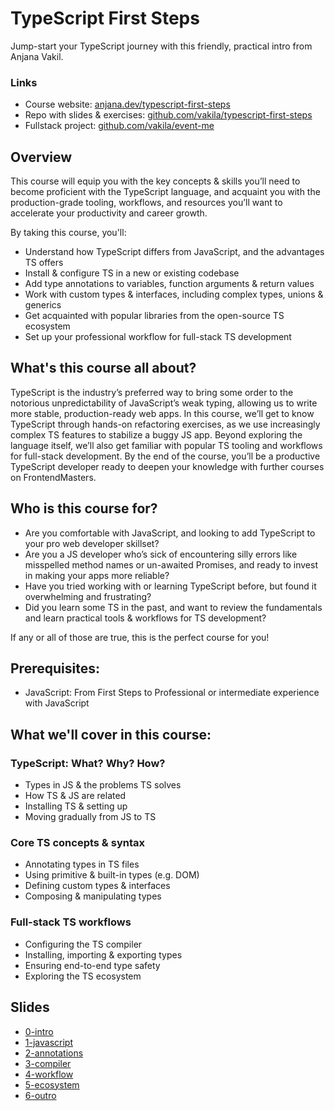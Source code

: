 # TypeScript First Steps

Jump-start your TypeScript journey with this friendly, practical intro from Anjana Vakil.

### Links

- Course website: [anjana.dev/typescript-first-steps](https://anjana.dev/typescript-first-steps)
- Repo with slides & exercises: [github.com/vakila/typescript-first-steps](https://github.com/vakila/typescript-first-steps)
- Fullstack project: [github.com/vakila/event-me](https://github.com/vakila/event-me)


## Overview
  This course will equip you with the key concepts & skills you’ll need to become proficient with the TypeScript language, and acquaint you with the production-grade tooling, workflows, and resources you’ll want to accelerate your productivity and career growth.


By taking this course, you'll:
  - Understand how TypeScript differs from JavaScript, and the advantages TS offers
  - Install & configure TS in a new or existing codebase
  - Add type annotations to variables, function arguments & return values
  - Work with custom types & interfaces, including complex types, unions & generics
  - Get acquainted with popular libraries from the open-source TS ecosystem
  - Set up your professional workflow for full-stack TS development

## What's this course all about? 
  TypeScript is the industry’s preferred way to bring some order to the notorious unpredictability of JavaScript’s weak typing, allowing us to write more stable, production-ready web apps. In this course, we’ll get to know TypeScript through hands-on refactoring exercises, as we use increasingly complex TS features to stabilize a buggy JS app. Beyond exploring the language itself, we’ll also get familiar with popular TS tooling and workflows for full-stack development. By the end of the course, you’ll be a productive TypeScript developer ready to deepen your knowledge with further courses on FrontendMasters.

## Who is this course for?

- Are you comfortable with JavaScript, and looking to add TypeScript to your pro web developer skillset?
- Are you a JS developer who’s sick of encountering silly errors like misspelled method names or un-awaited Promises, and ready to invest in making your apps more reliable?
- Have you tried working with or learning TypeScript before, but found it overwhelming and frustrating?
- Did you learn some TS in the past, and want to review the fundamentals and learn practical tools & workflows for TS development?
	
If any or all of those are true, this is the perfect course for you!

## Prerequisites:

- JavaScript: From First Steps to Professional or intermediate experience with JavaScript
	
## What we'll cover in this course: 

### TypeScript: What? Why? How?

- Types in JS & the problems TS solves
- How TS & JS are related
- Installing TS & setting up
- Moving gradually from JS to TS


### Core TS concepts & syntax

- Annotating types in TS files
- Using primitive & built-in types (e.g. DOM)
- Defining custom types & interfaces
- Composing & manipulating types

### Full-stack TS workflows

- Configuring the TS compiler
- Installing, importing & exporting types
- Ensuring end-to-end type safety
- Exploring the TS ecosystem


## Slides 

- [0-intro](https://anjana.dev/typescript-first-steps/0-intro/slides)
- [1-javascript](https://anjana.dev/typescript-first-steps/1-javascript/slides)
- [2-annotations](https://anjana.dev/typescript-first-steps/2-annotations/slides)
- [3-compiler](https://anjana.dev/typescript-first-steps/3-compiler/slides)
- [4-workflow](https://anjana.dev/typescript-first-steps/4-workflow/slides)
- [5-ecosystem](https://anjana.dev/typescript-first-steps/5-ecosystem/slides)
- [6-outro](https://anjana.dev/typescript-first-steps/6-outro/slides)
